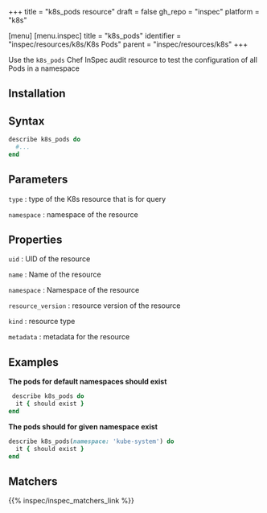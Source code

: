 +++
title = "k8s_pods resource"
draft = false
gh_repo = "inspec"
platform = "k8s"

[menu]
[menu.inspec]
title = "k8s_pods"
identifier = "inspec/resources/k8s/K8s Pods"
parent = "inspec/resources/k8s"
+++


Use the `k8s_pods` Chef InSpec audit resource to test the configuration of all Pods in a namespace

## Installation

## Syntax

```ruby
describe k8s_pods do
  #...
end
```

## Parameters

`type`
: type of the K8s resource that is for query

`namespace`
: namespace of the resource

## Properties

`uid`
: UID of the resource

`name`
: Name of the resource

`namespace`
: Namespace of the resource

`resource_version`
: resource version of the resource

`kind`
: resource type

`metadata`
: metadata for the resource

## Examples

**The pods for default namespaces should exist**

```ruby
 describe k8s_pods do
  it { should exist }
end
```

**The pods should for given namespace exist**

```ruby
describe k8s_pods(namespace: 'kube-system') do
  it { should exist }
end
```

## Matchers

{{% inspec/inspec_matchers_link %}}